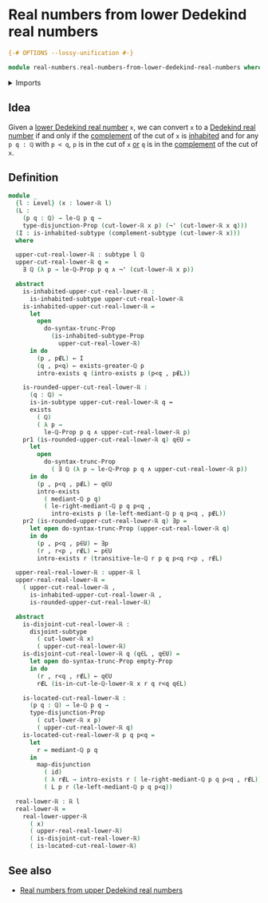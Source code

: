 # Real numbers from lower Dedekind real numbers

```agda
{-# OPTIONS --lossy-unification #-}

module real-numbers.real-numbers-from-lower-dedekind-real-numbers where
```

<details><summary>Imports</summary>

```agda
open import elementary-number-theory.addition-rational-numbers
open import elementary-number-theory.positive-rational-numbers
open import elementary-number-theory.rational-numbers
open import elementary-number-theory.strict-inequality-rational-numbers

open import foundation.complements-subtypes
open import foundation.conjunction
open import foundation.dependent-pair-types
open import foundation.disjoint-subtypes
open import foundation.disjunction
open import foundation.empty-types
open import foundation.existential-quantification
open import foundation.inhabited-subtypes
open import foundation.logical-equivalences
open import foundation.negation
open import foundation.propositional-truncations
open import foundation.functoriality-disjunction
open import foundation.propositions
open import foundation.function-types
open import foundation.subtypes
open import foundation.universe-levels

open import real-numbers.dedekind-real-numbers
open import real-numbers.lower-dedekind-real-numbers
open import real-numbers.upper-dedekind-real-numbers
```

</details>

## Idea

Given a
[lower Dedekind real number](real-numbers.lower-dedekind-real-numbers.md) `x`,
we can convert `x` to a
[Dedekind real number](real-numbers.dedekind-real-numbers.md) if and only if the
[complement](foundation.complements-subtypes.md) of the cut of `x` is
[inhabited](foundation.inhabited-subtypes.md) and for any `p q : ℚ` with
`p < q`, `p` is in the cut of `x` [or](foundation.disjunction.md) `q` is in the
[complement](foundation.complements-subtypes.md) of the cut of `x`.

## Definition

```agda
module _
  {l : Level} (x : lower-ℝ l)
  (L :
    (p q : ℚ) → le-ℚ p q →
    type-disjunction-Prop (cut-lower-ℝ x p) (¬' (cut-lower-ℝ x q)))
  (I : is-inhabited-subtype (complement-subtype (cut-lower-ℝ x)))
  where

  upper-cut-real-lower-ℝ : subtype l ℚ
  upper-cut-real-lower-ℝ q =
    ∃ ℚ (λ p → le-ℚ-Prop p q ∧ ¬' (cut-lower-ℝ x p))

  abstract
    is-inhabited-upper-cut-real-lower-ℝ :
      is-inhabited-subtype upper-cut-real-lower-ℝ
    is-inhabited-upper-cut-real-lower-ℝ =
      let
        open
          do-syntax-trunc-Prop
            (is-inhabited-subtype-Prop
              upper-cut-real-lower-ℝ)
      in do
        (p , p∉L) ← I
        (q , p<q) ← exists-greater-ℚ p
        intro-exists q (intro-exists p (p<q , p∉L))

    is-rounded-upper-cut-real-lower-ℝ :
      (q : ℚ) →
      is-in-subtype upper-cut-real-lower-ℝ q ↔
      exists
        ( ℚ)
        ( λ p →
          le-ℚ-Prop p q ∧ upper-cut-real-lower-ℝ p)
    pr1 (is-rounded-upper-cut-real-lower-ℝ q) q∈U =
      let
        open
          do-syntax-trunc-Prop
            ( ∃ ℚ (λ p → le-ℚ-Prop p q ∧ upper-cut-real-lower-ℝ p))
      in do
        (p , p<q , p∉L) ← q∈U
        intro-exists
          ( mediant-ℚ p q)
          ( le-right-mediant-ℚ p q p<q ,
            intro-exists p (le-left-mediant-ℚ p q p<q , p∉L))
    pr2 (is-rounded-upper-cut-real-lower-ℝ q) ∃p =
      let open do-syntax-trunc-Prop (upper-cut-real-lower-ℝ q)
      in do
        (p , p<q , p∈U) ← ∃p
        (r , r<p , r∉L) ← p∈U
        intro-exists r (transitive-le-ℚ r p q p<q r<p , r∉L)

  upper-real-real-lower-ℝ : upper-ℝ l
  upper-real-real-lower-ℝ =
    ( upper-cut-real-lower-ℝ ,
      is-inhabited-upper-cut-real-lower-ℝ ,
      is-rounded-upper-cut-real-lower-ℝ)

  abstract
    is-disjoint-cut-real-lower-ℝ :
      disjoint-subtype
        ( cut-lower-ℝ x)
        ( upper-cut-real-lower-ℝ)
    is-disjoint-cut-real-lower-ℝ q (q∈L , q∈U) =
      let open do-syntax-trunc-Prop empty-Prop
      in do
        (r , r<q , r∉L) ← q∈U
        r∉L (is-in-cut-le-ℚ-lower-ℝ x r q r<q q∈L)

    is-located-cut-real-lower-ℝ :
      (p q : ℚ) → le-ℚ p q →
      type-disjunction-Prop
        ( cut-lower-ℝ x p)
        ( upper-cut-real-lower-ℝ q)
    is-located-cut-real-lower-ℝ p q p<q =
      let
        r = mediant-ℚ p q
      in
        map-disjunction
          ( id)
          ( λ r∉L → intro-exists r ( le-right-mediant-ℚ p q p<q , r∉L))
          ( L p r (le-left-mediant-ℚ p q p<q))

  real-lower-ℝ : ℝ l
  real-lower-ℝ =
    real-lower-upper-ℝ
      ( x)
      ( upper-real-real-lower-ℝ)
      ( is-disjoint-cut-real-lower-ℝ)
      ( is-located-cut-real-lower-ℝ)
```

## See also

- [Real numbers from upper Dedekind real numbers](real-numbers.real-numbers-from-upper-dedekind-real-numbers.md)
